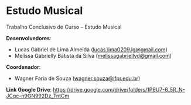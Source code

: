 # Estudo Musical
Trabalho Conclusivo de Curso – Estudo Musical

**Desenvolvedores**:
  * Lucas Gabriel de Lima Almeida (lucas.lima0209.lg@gmail.com) 
  * Melissa Gabrielly Batista da Silva (melissagabriellyd@gmail.com)

**Coordenador**: 
* Wagner Faria de Souza (wagner.souza@ifpr.edu.br)

**Link Google Drive**: https://drive.google.com/drive/folders/1P6U7-6_5R_N-JCqc-n9GN992Dz_TntCm
